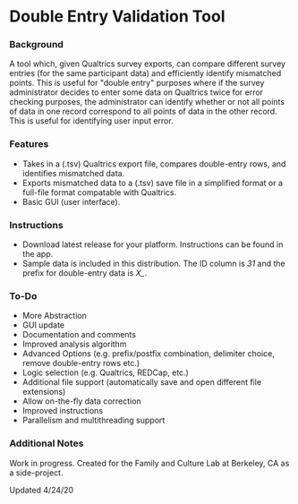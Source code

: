# Double Entry Validation Tool

### Background
A tool which, given Qualtrics survey exports, can compare different survey entries (for the same participant data) and efficiently identify mismatched points. This is useful for "double entry" purposes where if the survey administrator decides to enter some data on Qualtrics twice for error checking purposes, the administrator can identify whether or not all points of data in one record correspond to all points of data in the other record. This is useful for identifying user input error.

### Features
* Takes in a (.tsv) Qualtrics export file, compares double-entry rows, and identifies mismatched data. 
* Exports mismatched data to a (.tsv) save file in a simplified format or a full-file format compatable with Qualtrics.
* Basic GUI (user interface).

### Instructions
* Download latest release for your platform. Instructions can be found in the app.
* Sample data is included in this distribution. The ID column is *31* and the prefix for double-entry data is *X_*.

### To-Do
* More Abstraction
* GUI update
* Documentation and comments
* Improved analysis algorithm
* Advanced Options (e.g. prefix/postfix combination, delimiter choice, remove double-entry rows etc.)
* Logic selection (e.g. Qualtrics, REDCap, etc.)
* Additional file support (automatically save and open different file extensions)
* Allow on-the-fly data correction
* Improved instructions
* Parallelism and multithreading support

### Additional Notes
Work in progress. Created for the Family and Culture Lab at Berkeley, CA as a side-project.

Updated 4/24/20
